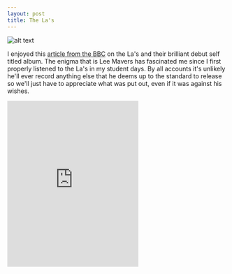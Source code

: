 ```yaml
---
layout: post
title: The La's
---
```


![alt text](https://upload.wikimedia.org/wikipedia/en/e/e2/The_La%27s_%28The_La%27s_album_-_cover_art%29.jpg)

I enjoyed this [article from the BBC](https://www.bbc.com/culture/article/20210315-the-mystery-of-lost-rock-genius-lee-mavers) on the La's and their brilliant debut self titled album. The enigma that is Lee Mavers has fascinated me since I first properly listened to the La's in my student days. By all accounts it's unlikely he'll ever record anything else that he deems up to the standard to release so we'll just have to appreciate what was put out, even if it was against his wishes.


<iframe src="https://open.spotify.com/embed/album/1djwiQ802xeU8Q45jv1b0x" width="300" height="380" frameborder="0" allowtransparency="true" allow="encrypted-media"></iframe>
